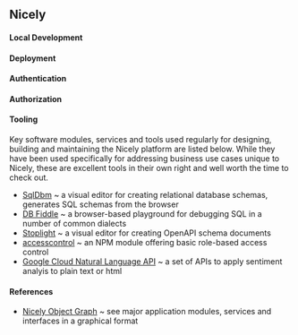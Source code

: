 ## Nicely

#### Local Development


#### Deployment


#### Authentication


#### Authorization


#### Tooling
Key software modules, services and tools used regularly for designing, building and maintaining the Nicely platform are listed below. While they have been used specifically for addressing business use cases unique to Nicely, these are excellent tools in their own right and well worth the time to check out.

* [SqlDbm](sqldbm.com) ~ a visual editor for creating relational database schemas, generates SQL schemas from the browser
* [DB Fiddle](https://www.db-fiddle.com) ~ a browser-based playground for debugging SQL in a number of common dialects
* [Stoplight](https://stoplight.io) ~ a visual editor for creating OpenAPI schema documents
* [accesscontrol](https://www.npmjs.com/package/accesscontrol) ~ an NPM module offering basic role-based access control
* [Google Cloud Natural Language API](https://cloud.google.com/natural-language/docs) ~ a set of APIs to apply sentiment analyis to plain text or html

#### References

* [Nicely Object Graph](https://sketchboard.me/tCioi39DllPg#/) ~ see major application modules, services and interfaces in a graphical format